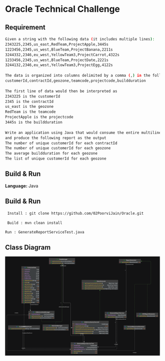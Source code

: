 
# Oracle Technical Challenge




## Requirement

```bash
Given a string with the following data (it includes multiple lines):
2343225,2345,us_east,RedTeam,ProjectApple,3445s
1223456,2345,us_west,BlueTeam,ProjectBanana,2211s
3244332,2346,eu_west,YellowTeam3,ProjectCarrot,4322s
1233456,2345,us_west,BlueTeam,ProjectDate,2221s
3244132,2346,eu_west,YellowTeam3,ProjectEgg,4122s

The data is organized into columns delimited by a comma (,) in the following order:
customerId,contractId,geozone,teamcode,projectcode,buildduration

The first line of data would then be interpreted as
2343225 is the customerId
2345 is the contractId
us_east is the geozone
RedTeam is the teamcode
ProjectApple is the projectcode
3445s is the buildduration

Write an application using Java that would consume the entire multiline string as the input
and produce the following report as the output
The number of unique customerId for each contractId
The number of unique customerId for each geozone
The average buildduration for each geozone
The list of unique customerId for each geozone

```

## Build & Run

**Language:** Java
## Build & Run

```bash
 Install : git clone https://github.com/02PoorviJain/Oracle.git

```

```bash
 Build : mvn clean install

```    
    Run : GenerateReportServiceTest.java

## Class Diagram






![App Screenshot](src/main/resources/static/UML_Diagram_3.png)

